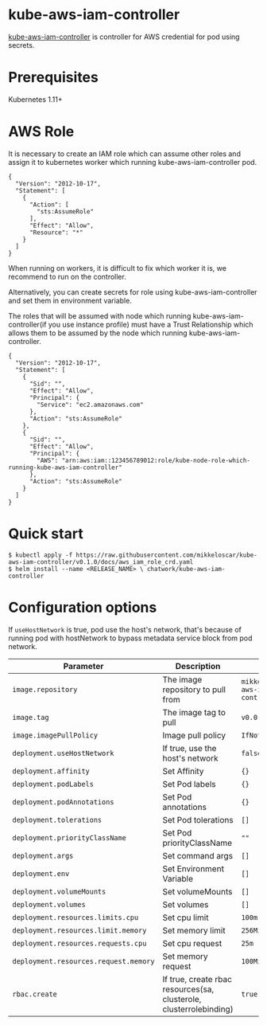 # kube-aws-iam-controller

[kube-aws-iam-controller](https://github.com/mikkeloscar/kube-aws-iam-controller) is controller for AWS credential for pod using secrets.

# Prerequisites

Kubernetes 1.11+

# AWS Role

It is necessary to create an IAM role which can assume other roles and assign it to kubernetes worker which running kube-aws-iam-controller pod.

```
{
  "Version": "2012-10-17",
  "Statement": [
    {
      "Action": [
        "sts:AssumeRole"
      ],
      "Effect": "Allow",
      "Resource": "*"
    }
  ]
}
```

When running on workers, it is difficult to fix which worker it is, we recommend to run on the controller.

Alternatively, you can create secrets for role using kube-aws-iam-controller and set them in environment variable.

The roles that will be assumed with node which running kube-aws-iam-controller(if you use instance profile) must have a Trust Relationship which allows them to be assumed by the node which running kube-aws-iam-controller.

```
{
  "Version": "2012-10-17",
  "Statement": [
    {
      "Sid": "",
      "Effect": "Allow",
      "Principal": {
        "Service": "ec2.amazonaws.com"
      },
      "Action": "sts:AssumeRole"
    },
    {
      "Sid": "",
      "Effect": "Allow",
      "Principal": {
        "AWS": "arn:aws:iam::123456789012:role/kube-node-role-which-running-kube-aws-iam-controller"
      },
      "Action": "sts:AssumeRole"
    }
  ]
}
```

# Quick start

```
$ kubectl apply -f https://raw.githubusercontent.com/mikkeloscar/kube-aws-iam-controller/v0.1.0/docs/aws_iam_role_crd.yaml
$ helm install --name <RELEASE_NAME> \ chatwork/kube-aws-iam-controller
```

# Configuration options

If `useHostNetwork` is true, pod use the host's network, that's because of    running pod with hostNetwork to bypass metadata service block from pod network.

|  Parameter | Description | Default |
| --- | --- | --- |
| `image.repository` | The image repository to pull from | `mikkeloscar/kube-aws-iam-controller`|
| `image.tag` | The image tag to pull | `v0.0.5`|
| `image.imagePullPolicy` | Image pull policy | `IfNotPresent` |
| `deployment.useHostNetwork` | If true, use the host's network | `false` |
| `deployment.affinity` | Set Affinity | `{}` |
| `deployment.podLabels` | Set Pod labels | `{}` |
| `deployment.podAnnotations` | Set Pod annotations | `{}`|
| `deployment.tolerations` | Set Pod tolerations | `[]`|
| `deployment.priorityClassName` | Set Pod priorityClassName | `""`|
| `deployment.args` | Set command args | `[]` |
| `deployment.env` | Set Environment Variable | `[]` |
| `deployment.volumeMounts` | Set volumeMounts | `[]` |
| `deployment.volumes` | Set volumes | `[]` |
| `deployment.resources.limits.cpu` | Set cpu limit | `100m` |
| `deployment.resources.limit.memory` | Set memory limit | `256Mi` |
| `deployment.resources.requests.cpu` | Set cpu request | `25m` |
| `deployment.resources.request.memory` | Set memory request | `100Mi` |
| `rbac.create` | If true, create rbac resources(sa, clusterole, clusterrolebinding) | `true`
